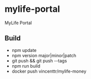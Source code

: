 # mylife-portal
MyLife Portal


## Build
 - npm update
 - npm version major|minor|patch
 - git push && git push --tags
 - npm run build
 - docker push vincenttr/mylife-money
